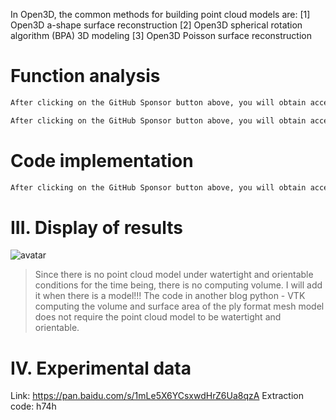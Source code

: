  In Open3D, the common methods for building point cloud models are: [1] Open3D a-shape surface reconstruction [2] Open3D spherical rotation algorithm (BPA) 3D modeling [3] Open3D Poisson surface reconstruction 

#  Function analysis 

  ```python  
After clicking on the GitHub Sponsor button above, you will obtain access permissions to my private code repository ( https://github.com/slowlon/my_code_bar ) to view this blog code. By searching the code number of this blog, you can find the code you need, code number is: 2024020309574476087
  ```  
  ```python  
After clicking on the GitHub Sponsor button above, you will obtain access permissions to my private code repository ( https://github.com/slowlon/my_code_bar ) to view this blog code. By searching the code number of this blog, you can find the code you need, code number is: 2024020309574476087
  ```  
#  Code implementation 

  ```python  
After clicking on the GitHub Sponsor button above, you will obtain access permissions to my private code repository ( https://github.com/slowlon/my_code_bar ) to view this blog code. By searching the code number of this blog, you can find the code you need, code number is: 2024020309574476087
  ```  
#  III. Display of results 

 ![avatar]( 20210424085725641.png) 

>  Since there is no point cloud model under watertight and orientable conditions for the time being, there is no computing volume. I will add it when there is a model!!! The code in another blog python - VTK computing the volume and surface area of the ply format mesh model does not require the point cloud model to be watertight and orientable. 

#  IV. Experimental data 

 Link: https://pan.baidu.com/s/1mLe5X6YCsxwdHrZ6Ua8qzA Extraction code: h74h 

